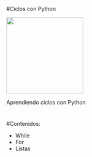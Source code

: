 #Ciclos con Python

<p aling="center">
   <img src="https://ramenparados.com/wp-content/uploads/2019/12/ketnipz_JWM-1000x600.jpg" height="200" width "200">
</p>

Aprendiendo ciclos con Python

#

#Contenidos:

- While
- For 
- Listas
